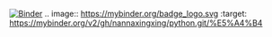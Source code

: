 
[![Binder](https://mybinder.org/badge_logo.svg)](https://mybinder.org/v2/gh/nannaxingxing/README.md)
.. image:: https://mybinder.org/badge_logo.svg
 :target: https://mybinder.org/v2/gh/nannaxingxing/python.git/%E5%A4%B4
